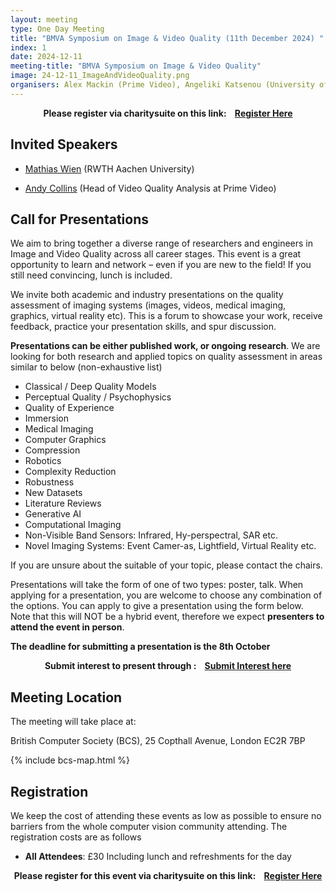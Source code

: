 ```yaml
---
layout: meeting
type: One Day Meeting
title: "BMVA Symposium on Image & Video Quality (11th December 2024) "
index: 1
date: 2024-12-11
meeting-title: "BMVA Symposium on Image & Video Quality"
image: 24-12-11_ImageAndVideoQuality.png
organisers: Alex Mackin (Prime Video), Angeliki Katsenou (University of Bristol), Aaron Zhang (University of Bristol)
---
```


<div class="alert mt-3 alert-info" style="text-align:center;">
<span><strong>Please register via charitysuite on this link: &nbsp;&nbsp;
<a class="btn btn-warning" role="button" href="https://bmva.charitysuite.com/events/ismhd4ut">Register Here</a></strong></span>
</div>

## Invited Speakers

* [Mathias Wien](https://www.lfb.rwth-aachen.de/en/institute/team/wien/) (RWTH Aachen University)

* [Andy Collins](https://www.linkedin.com/in/andrew-collins-bba8b0/) (Head of Video Quality Analysis at Prime Video)



## Call for Presentations

We aim to bring together a diverse range of researchers and engineers in Image and Video Quality across all career stages. This event is a great opportunity to learn and network – even if you are new to the field! If you still need convincing, lunch is included.

We invite both academic and industry presentations on the quality assessment of imaging systems (images, videos, medical imaging, graphics, virtual reality etc). This is a forum to showcase your work, receive feedback, practice your presentation skills, and spur discussion.

**Presentations can be either published work, or ongoing research**. We are looking for both research and applied topics on quality assessment in areas similar to below (non-exhaustive list) 
*	Classical / Deep Quality Models
*	Perceptual Quality / Psychophysics
*	Quality of Experience
*	Immersion
*	Medical Imaging
*	Computer Graphics
*	Compression
*	Robotics
*	Complexity Reduction
*	Robustness
*	New Datasets
*	Literature Reviews
*	Generative AI
*	Computational Imaging
*	Non-Visible Band Sensors: Infrared, Hy-perspectral, SAR etc.
*	Novel Imaging Systems: Event Camer-as, Lightfield, Virtual Reality etc. 

If you are unsure about the suitable of your topic, please contact the chairs.

Presentations will take the form of one of two types: poster, talk. When applying for a presentation, you are welcome to choose any combination of the options. You can apply to give a presentation using the form below.  Note that this will NOT be a hybrid event, therefore we expect **presenters to attend the event in person**.

**The deadline for submitting a presentation is the 8th October**


<div class="alert mt-3 alert-info" style="text-align:center;">
<span><strong>Submit interest to present through : &nbsp;&nbsp;
<a class="btn btn-warning" role="button" href="https://bmva.charitysuite.com/forms/iz75gudc">Submit Interest here</a></strong></span>
</div>

## Meeting Location

The meeting will take place at:

British Computer Society (BCS), 25 Copthall Avenue, London EC2R 7BP

{% include bcs-map.html %}

## Registration

We keep the cost of attending these events as low as possible to ensure no barriers from the whole computer vision community attending. 
The registration costs are as follows 
- **All Attendees**:  £30
Including lunch and refreshments for the day


<div class="alert mt-3 alert-info" style="text-align:center;">
<span><strong>Please register for this event via charitysuite on this link: &nbsp;&nbsp;
<a class="btn btn-warning" role="button" href="https://bmva.charitysuite.com/events/ismhd4ut">Register Here</a></strong></span>
</div>




